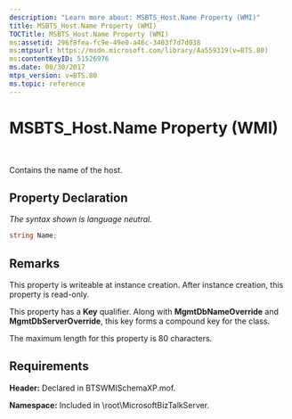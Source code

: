 ```yaml
---
description: "Learn more about: MSBTS_Host.Name Property (WMI)"
title: MSBTS_Host.Name Property (WMI)
TOCTitle: MSBTS_Host.Name Property (WMI)
ms:assetid: 296f8fea-fc9e-49e0-a46c-3403f7d7d038
ms:mtpsurl: https://msdn.microsoft.com/library/Aa559319(v=BTS.80)
ms:contentKeyID: 51526976
ms.date: 08/30/2017
mtps_version: v=BTS.80
ms.topic: reference
---
```


# MSBTS\_Host.Name Property (WMI)

 

Contains the name of the host.

## Property Declaration

*The syntax shown is language neutral.*

```C#
string Name;  
```

## Remarks

This property is writeable at instance creation. After instance creation, this property is read-only.

This property has a **Key** qualifier. Along with **MgmtDbNameOverride** and **MgmtDbServerOverride**, this key forms a compound key for the class.

The maximum length for this property is 80 characters.

## Requirements

**Header:** Declared in BTSWMISchemaXP.mof.

**Namespace:** Included in \\root\\MicrosoftBizTalkServer.

